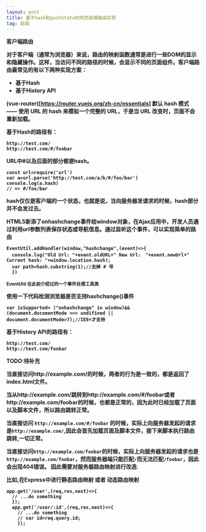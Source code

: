 ```yaml
---
layout: post
title: 基于hash和pushState的网页前端路由实现
tag: 前端
---
```


<b>客户端路由<b>

对于客户端（通常为浏览器）来说，路由的映射函数通常是进行一些DOM的显示和隐藏操作。这样，当访问不同的路径的时候，会显示不同的页面组件。客户端路由最常见的有以下两种实现方案：
* 基于Hash
* 基于History API

(vue-router)[https://router.vuejs.org/zh-cn/essentials] 默认 hash 模式 —— 使用 URL 的 hash 来模拟一个完整的 URL，于是当 URL 改变时，页面不会重新加载。

基于Hash的路径有：
```
http://test.com/
http://test.com/#/foobar
```
URL中#以及后面的部分都是hash。
```
const url=require('url')
var a=url.parse('http://test.com/a/b/#/foo/bar')
console.log(a.hash)
// => #/foo/bar
```
hash仅仅是客户端的一个状态，也就是说，当向服务器发请求的时候，hash部分并不会发过去。

HTML5新添了onhashchange事件给window对象，在Ajax应用中，开发人员通过利用url参数列表保存状态或导航信息。通过监听这个事件，可以实现简单的路由
```
EventUtil.addHandler(window,"hashchange",(event)=>{
  console.log("Old Url: "+event.oldURL+" New Url:　"+event.newUrl+" Current hash: "+window.location.hash);
  var path=hash.substring(1);//去掉 # 号
  })

```
<small>EventUtil 在此前介绍过的一个事件处理工具类</small>

使用一下代码检测浏览器是否支持hashchange()事件
```
var isSupported= ("onhashchange" in window)&&
(document.documentMode === undifined || document.documentMode>7);//IE8+才支持

```

基于History API的路径有：
```
http://test.com/
http://test.com/foobar
```
TODO:待补充

当直接访问http://example.com/的时候，两者的行为是一致的，都是返回了index.html文件。

当从http://example.com/跳转到http://example.com/#/foobar或者http://example.com/foobar的时候，也都是正常的，因为此时已经加载了页面以及脚本文件，所以路由跳转正常。

当直接访问 `http://example.com/#/foobar` 的时候，实际上向服务器发起的请求是`http://example.com/`,因此会首先加载页面及脚本文件，接下来脚本执行路由跳转,一切正常。



当直接访问`http://example.com/foobar`的时候，实际上向服务器发起的请求也是`http://example.com/foobar`，然而服务器端只能匹配`/`而无法匹配`/foobar`，因此会出现404错误。
因此需要对服务器路由映射进行改造.

比如,在Express中进行静态路由映射 或者 动态路由映射
```
app.get('/user',(req,res,next)=>{
  // ...do something
  });
  app.get('/user/:id',(req,res,next)=>{
    // ...do something
    // var id=req.query.id;
    });
```
